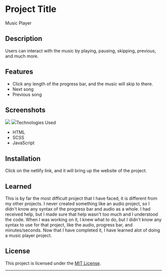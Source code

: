 # Project Title

Music Player

## Description

Users can interact with the music by playing, pausing, skipping, previous, and much more.

## Features

- Click any length of the progress bar, and the music will skip to there. 
- Next song
- Previous song

## Screenshots

<image src="song 1.jpg">
<image src="song 2.jpg>

## Technologies Used

- HTML
- SCSS
- JavaScript

## Installation

Click on the netlify link, and it will bring up the website of the project. 

## Learned

This is by far the most difficult project that I have faced, it is different from my other projects. I never created something like an audio project, so I didn't know any syntax of the progress bar and audio as a whole. I had received help, but I made sure that help wasn't too much and I understood the code. When I was working on it, I knew what to do, but I didn't know any syntax to use for that project, like the audio, progress bar, and minutes/seconds. Now that I have completed it, I have learned alot of doing a music player project.

## License

This project is licensed under the [MIT License](LICENSE).

---